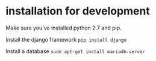 # installation for development

Make sure you've installed python 2.7 and pip.


Install the django framework
`pip install django`

Install a database
`sudo apt-get install mariadb-server`




